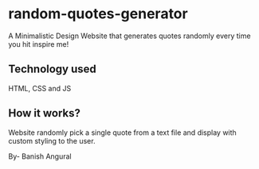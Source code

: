 # random-quotes-generator
A Minimalistic Design Website that generates quotes randomly every time you hit inspire me!

## Technology used
HTML, CSS and JS

## How it works?
Website randomly pick a single quote from a text file and display with custom styling to the user.

By- Banish Angural
